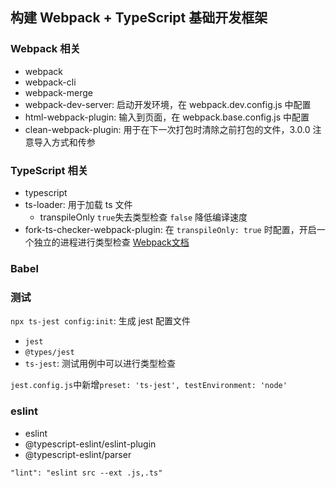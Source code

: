 ## 构建 Webpack + TypeScript 基础开发框架

### Webpack 相关

- webpack
- webpack-cli
- webpack-merge
- webpack-dev-server: 启动开发环境，在 webpack.dev.config.js 中配置
- html-webpack-plugin: 输入到页面，在 webpack.base.config.js 中配置
- clean-webpack-plugin: 用于在下一次打包时清除之前打包的文件，3.0.0 注意导入方式和传参

### TypeScript 相关

- typescript
- ts-loader: 用于加载 ts 文件
  - transpileOnly `true`失去类型检查  `false` 降低编译速度
- fork-ts-checker-webpack-plugin: 在 `transpileOnly: true` 时配置，开启一个独立的进程进行类型检查 [Webpack文档](https://webpack.docschina.org/guides/build-performance/)



### Babel



### 测试

`npx ts-jest config:init`: 生成 jest 配置文件

- `jest`
- `@types/jest`
- `ts-jest`: 测试用例中可以进行类型检查

`jest.config.js`中新增`preset: 'ts-jest', testEnvironment: 'node'`



### eslint

- eslint
- @typescript-eslint/eslint-plugin
- @typescript-eslint/parser

`"lint": "eslint src --ext .js,.ts"`


